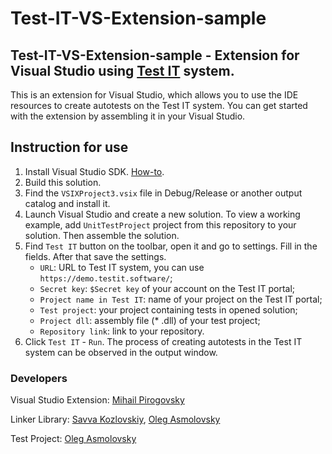 # Test-IT-VS-Extension-sample

## Test-IT-VS-Extension-sample - Extension for Visual Studio using [Test IT](https://testit.software) system.
This is an extension for Visual Studio, which allows you to use the IDE resources to create autotests on the Test IT system.
You can get started with the extension by assembling it in your Visual Studio.

## Instruction for use
1.  Install Visual Studio SDK. [How-to](https://docs.microsoft.com/en-us/visualstudio/extensibility/installing-the-visual-studio-sdk?view=vs-2019).
2. Build this solution.
3. Find the `VSIXProject3.vsix` file in Debug/Release or another output catalog and install it.
4. Launch Visual Studio and create a new solution. To view a working example, add `UnitTestProject` project from this repository to your solution. Then assemble the solution.
5. Find `Test IT` button on the toolbar, open it and go to settings. Fill in the fields. After that save the settings.
    - `URL`: URL to Test IT system, you can use `https://demo.testit.software/`;
    - `Secret key`: `$Secret key` of your account on the Test IT portal;
    - `Project name in Test IT`: name of your project on the Test IT portal;
    - `Test project`: your project containing tests in opened solution;
    - `Project dll`: assembly file (* .dll) of your test project;
    - `Repository link`: link to your repository.
6. Click `Test IT` - `Run`. The process of creating autotests in the Test IT system can be observed in the output window. 

### Developers
Visual Studio Extension: [Mihail Pirogovsky](https://github.com/developman2013)
   
Linker Library: [Savva Kozlovskiy](https://github.com/ltkirin), [Oleg Asmolovsky](https://github.com/Nicton)
   
Test Project: [Oleg Asmolovsky](https://github.com/Nicton)
